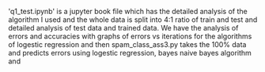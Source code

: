 'q1_test.ipynb' is a jupyter book file which has the detailed analysis of the algorithm I used and the whole data is split into 4:1 ratio of train and test and detailed analysis of test data and trained data. We have the analysis of errors and accuracies with graphs of errors vs iterations for the algorithms of logestic regression and then spam_class_ass3.py takes the 100% data and predicts errors using logestic regression, bayes naive bayes algorithm and 
